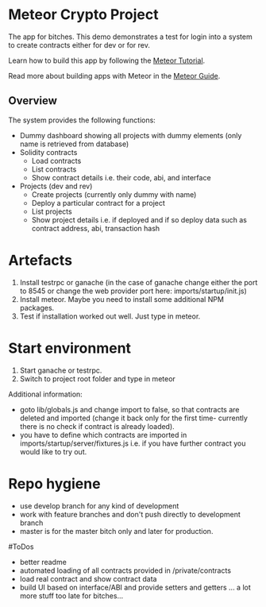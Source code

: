 # Meteor Crypto Project

The app for bitches.
This demo demonstrates a test for login into a system to create contracts either for dev or for rev.

Learn how to build this app by following the [Meteor Tutorial](http://www.meteor.com/install).

Read more about building apps with Meteor in the [Meteor Guide](http://guide.meteor.com).

## Overview
The system provides the following functions:
- Dummy dashboard showing all projects with dummy elements (only name is retrieved from database)
- Solidity contracts
  - Load contracts
  - List contracts
  - Show contract details i.e. their code, abi, and interface
- Projects (dev and rev)
  - Create projects (currently only dummy with name)
  - Deploy a particular contract for a project
  - List projects
  - Show project details i.e. if deployed and if so deploy data such as contract address, abi, transaction hash

# Artefacts
1. Install testrpc or ganache (in the case of ganache change either the port to 8545 or change the web provider port here: imports/startup/init.js)
2. Install meteor. Maybe you need to install some additional NPM packages.
3. Test if installation worked out well. Just type in meteor.


# Start environment
1. Start ganache or testrpc.
2. Switch to project root folder and type in meteor

Additional information:
- goto lib/globals.js and change import to false, so that contracts are deleted and imported (change it back only for the first time- currently there is no check if contract is already loaded).
- you have to define which contracts are imported in imports/startup/server/fixtures.js i.e. if you have further contract you would like to try out.  

# Repo hygiene
- use develop branch for any kind of development
- work with feature branches and don't push directly to development branch
- master is for the master bitch only and later for production.

#ToDos
- better readme
- automated loading of all contracts provided in /private/contracts
- load real contract and show contract data
- build UI based on interface/ABI and provide setters and getters
... a lot more stuff too late for bitches...
